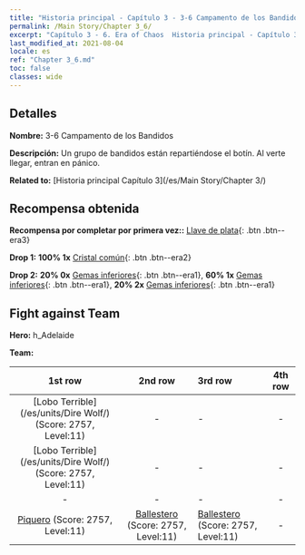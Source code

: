 ```yaml
---
title: "Historia principal - Capítulo 3 - 3-6 Campamento de los Bandidos"
permalink: /Main Story/Chapter 3_6/
excerpt: "Capítulo 3 - 6. Era of Chaos  Historia principal - Capítulo 3_6. 3-6 Campamento de los Bandidos"
last_modified_at: 2021-08-04
locale: es
ref: "Chapter 3_6.md"
toc: false
classes: wide
---
```


## Detalles

 **Nombre:** 3-6 Campamento de los Bandidos

 **Descripción:** Un grupo de bandidos están repartiéndose el botín. Al verte llegar, entran en pánico.

 **Related to:** [Historia principal Capítulo 3](/es/Main Story/Chapter 3/)

## Recompensa obtenida

 **Recompensa por completar por primera vez::** [Llave de plata](/ItemsES/con_693/){: .btn .btn--era3}

 **Drop 1:** **100% 1x** [Cristal común](/ItemsES/mat_11/){: .btn .btn--era2}

 **Drop 2:** **20% 0x** [Gemas inferiores](/ItemsES/mat_4/){: .btn .btn--era1}, **60% 1x** [Gemas inferiores](/ItemsES/mat_4/){: .btn .btn--era1}, **20% 2x** [Gemas inferiores](/ItemsES/mat_4/){: .btn .btn--era1}


## Fight against Team
 **Hero:** h_Adelaide

 **Team:**


  | 1st row | 2nd row | 3rd row | 4th row |
  |:----:|:----:|:----|:----:|
  | [Lobo Terrible](/es/units/Dire Wolf/) (Score: 2757, Level:11)  | - | - | - |
  | [Lobo Terrible](/es/units/Dire Wolf/) (Score: 2757, Level:11)  | - | - | - |
  | - | - | - | - |
  | [Piquero](/es/units/Pikeman/) (Score: 2757, Level:11)  | [Ballestero](/es/units/Marksman/) (Score: 2757, Level:11)  | [Ballestero](/es/units/Marksman/) (Score: 2757, Level:11)  | - |


